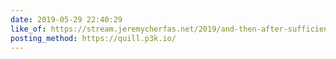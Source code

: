 ```yaml
---
date: 2019-05-29 22:40:29
like_of: https://stream.jeremycherfas.net/2019/and-then-after-sufficient-time-and-some-heat
posting_method: https://quill.p3k.io/
---
```

